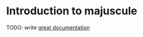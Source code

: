 # Introduction to majuscule

TODO: write [great documentation](http://jacobian.org/writing/what-to-write/)
